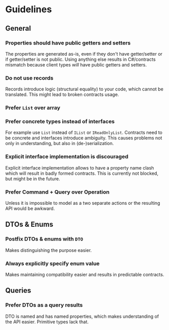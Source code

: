 # Guidelines

## General

### Properties should have public getters and setters

The properties are generated as-is, even if they don't have getter/setter or if getter/setter is not public. Using
anything else results in C#/contracts mismatch because client types _will_ have public getters and setters.

### Do not use records

Records introduce logic (structural equality) to your code, which cannot be translated. This might lead to broken
contracts usage.

### Prefer `List` over array

### Prefer concrete types instead of interfaces

For example use `List` instead of `IList` or `IReadOnlyList`. Contracts need to be concrete and interfaces introduce
ambiguity. This causes problems not only in understanding, but also in (de-)serialization.

### Explicit interface implementation is discouraged

Explicit interface implementation allows to have a property name clash which will result in badly formed contracts.
This is currently not blocked, but might be in the future.

### Prefer Command + Query over Operation

Unless it is impossible to model as a two separate actions or the resulting API would be awkward.

## DTOs & Enums

### Postfix DTOs & enums with `DTO`

Makes distinguishing the purpose easier.

### Always explicitly specify enum value

Makes maintaining compatibility easier and results in predictable contracts.

## Queries

### Prefer DTOs as a query results

DTO is named and has named properties, which makes understanding of the API easier. Primitive types lack that.
